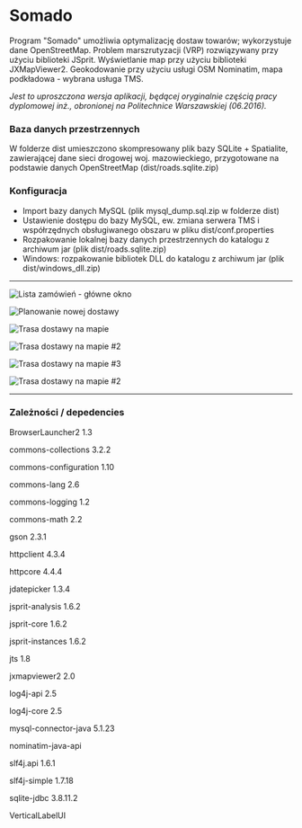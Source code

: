 # Somado
Program "Somado" umożliwia optymalizację dostaw towarów; wykorzystuje dane OpenStreetMap. Problem marszrutyzacji (VRP) rozwiązywany przy użyciu biblioteki JSprit. Wyświetlanie map przy użyciu biblioteki JXMapViewer2.
Geokodowanie przy użyciu usługi OSM Nominatim, mapa podkładowa - wybrana usługa TMS.

*Jest to uproszczona wersja aplikacji, będącej oryginalnie częścią pracy dyplomowej inż., obronionej na Politechnice Warszawskiej (06.2016).*
### Baza danych przestrzennych
W folderze dist umieszczono skompresowany plik bazy SQLite + Spatialite, zawierającej dane sieci drogowej woj. mazowieckiego, przygotowane na podstawie danych OpenStreetMap (dist/roads.sqlite.zip)

### Konfiguracja 
- Import bazy danych MySQL (plik mysql_dump.sql.zip w folderze dist)
- Ustawienie dostępu do bazy MySQL, ew. zmiana serwera TMS i współrzędnych obsługiwanego obszaru w pliku dist/conf.properties
- Rozpakowanie lokalnej bazy danych przestrzennych do katalogu z archiwum jar (plik dist/roads.sqlite.zip)
- Windows: rozpakowanie bibliotek DLL do katalogu z archiwum jar (plik dist/windows_dll.zip)

----------

![Lista zamówień - główne okno](http://kaw.net.pl/somado_img/main_zamowienia.jpg)

![Planowanie nowej dostawy](http://kaw.net.pl/somado_img/nowa_dostawa_plan.jpg)

![Trasa dostawy na mapie](http://kaw.net.pl/somado_img/dostawa_trasa.jpg)

![Trasa dostawy na mapie #2](http://kaw.net.pl/somado_img/dostawa1_trasa1.jpg)

![Trasa dostawy na mapie #3](http://kaw.net.pl/somado_img/dostawa1_trasa1_wwa.jpg)

![Trasa dostawy na mapie #2](http://kaw.net.pl/somado_img/dostawa1_trasa2.jpg)

----------

### Zależności / depedencies

BrowserLauncher2 1.3

commons-collections 3.2.2

commons-configuration 1.10

commons-lang 2.6

commons-logging 1.2

commons-math 2.2

gson 2.3.1

httpclient 4.3.4

httpcore 4.4.4

jdatepicker 1.3.4

jsprit-analysis 1.6.2

jsprit-core 1.6.2

jsprit-instances 1.6.2

jts 1.8

jxmapviewer2 2.0

log4j-api 2.5

log4j-core 2.5

mysql-connector-java 5.1.23

nominatim-java-api

slf4j.api 1.6.1

slf4j-simple 1.7.18

sqlite-jdbc 3.8.11.2

VerticalLabelUI
